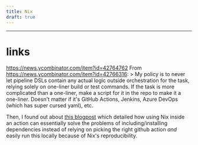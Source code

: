 ```yaml
---
title: Nix
draft: true
---
```



----
# links

https://news.ycombinator.com/item?id=42764762
From https://news.ycombinator.com/item?id=42766316:
	> My policy is to never let pipeline DSLs contain any actual logic outside orchestration for the task, relying solely on one-liner build or test commands. If the task is more complicated than a one-liner, make a script for it in the repo to make it a one-liner. Doesn't matter if it's GitHub Actions, Jenkins, Azure DevOps (which has super cursed yaml), etc.

Then, I found out about [this blogpost](https://determinate.systems/posts/nix-github-actions/) which detailed how using Nix inside an action can essentially solve the problems of including/installing dependencies instead of relying on picking the right github action *and* easily run this locally because of Nix's reproducibility.